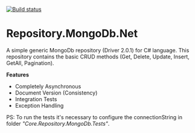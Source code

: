 [![Build status](https://ci.appveyor.com/api/projects/status/va25mgec2bfvsm6w?svg=true)](https://ci.appveyor.com/project/Talento90/repository-mongodb-net)

# Repository.MongoDb.Net
A simple generic MongoDb repository (Driver 2.0.1) for C# language. This repository contains the basic CRUD methods (Get, Delete, Update, Insert, GetAll, Pagination).

**Features**
 - Completely Asynchronous
 - Document Version (Consistency)
 - Integration Tests
 - Exception Handling

PS: To run the tests it's necessary to configure the connectionString in folder *"Core.Repository.MongoDb.Tests"*.
